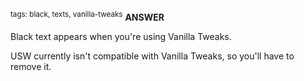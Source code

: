 <sup>tags: black, texts, vanilla-tweaks</sup>
**ANSWER**

Black text appears when you're using Vanilla Tweaks.

USW currently isn't compatible with Vanilla Tweaks, so you'll have to remove it.
